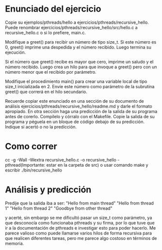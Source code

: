 # Enunciado del ejercicio

Copie su ejemplos/pthreads/hello a ejercicios/pthreads/recursive_hello. Puede renombrar ejercicios/pthreads/recursive_hello/src/hello.c a recursive_hello.c o si lo prefiere, main.c.

Modifique a greet() para recibir un número de tipo size_t. Si este número es 0, greet() imprime una despedida y el número recibido. Luego termina su ejecución.

Si el número que greet() recibe es mayor que cero, imprime un saludo y el número recibido. Luego crea un hilo para que invoque a greet() pero con un número menor que el recibido por parámetro.

Modifique el procedimiento main() para crear una variable local de tipo size_t inicializada en 2. Envíe este número como parámetro de la subrutina greet() que correrá en el hilo secundario.

Recuerde copiar este enunciado en una sección de su documento de análisis ejercicios/pthreads/recursive_hello/readme.md y darle el formato apropiado. En otra sección haga una predicción de la salida de su programa antes de corerlo. Compílelo y córralo con el Makefile. Copie la salida de su programa y péguela en un bloque de código debajo de su predicción. Indique si acertó o no la predicción.

# Como correr

cc -g -Wall -Wextra recursive_hello.c -o recursive_hello -pthread(Importante: estar en la carpeta de src) o usar comando make y escribir ./bin/recursive_hello

# Análisis y predicción

Predije que la salida iba a ser: 
"Hello from main thread"
"Hello from thread 1"
"Hello from thread 2"
"Goodbye from other thread"

y acerté, sin embargo se me dificultó pasar un size_t como parámetro, ya que desconocía como funcionaba pthreads y su firma, por lo que tuve que ir a la documentación de pthreads e investigar esto para poder hacerlo.
Me parece valioso como puede llamarse varios hilos de forma recursiva para que realicen diferentes tareas, pero me parece algo costoso en términos de memoria.
